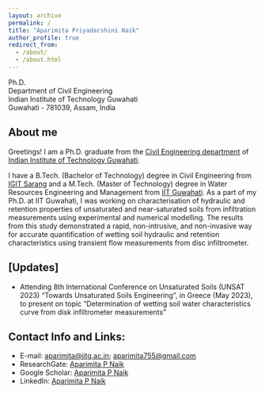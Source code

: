 ```yaml
---
layout: archive
permalink: /
title: "Aparimita Priyadarshini Naik"
author_profile: true
redirect_from: 
  - /about/
  - /about.html
---
```


Ph.D. <br/> 
Department of Civil Engineering <br/> 
Indian Institute of Technology Guwahati <br/> 
Guwahati - 781039, Assam, India <br/> 


## About me
Greetings! I am a Ph.D. graduate from the [Civil Engineering department](https://iitg.ac.in/civil/site) of  [Indian Institute of Technology Guwahati](https://iitg.ac.in/).  

I have a B.Tech. (Bachelor of Technology) degree in Civil Engineering from [IGIT Sarang](https://igitsarang.ac.in/) and a M.Tech. (Master of Technology) degree in Water Resources Engineering and Management from [IIT Guwahati](https://iitg.ac.in/). As a part of my Ph.D. at IIT Guwahati, I was working on characterisation of hydraulic and retention properties of unsaturated and near-saturated soils from infiltration measurements using experimental and numerical modelling. The results from this study demonstrated a rapid, non-intrusive, and non-invasive way for accurate quantification of wetting soil hydraulic and retention characteristics using transient flow measurements from disc infiltrometer.


## [Updates]

* Attending 8th International Conference on Unsaturated Soils (UNSAT 2023) “Towards Unsaturated Soils Engineering”, in Greece (May 2023), to present on topic “Determination of wetting soil water characteristics curve from disk infiltrometer measurements”

## Contact Info and Links:
* E-mail: aparimita@iitg.ac.in; aparimita755@gmail.com
* ResearchGate: [Aparimita P Naik](https://www.researchgate.net/profile/Aparimita-Naik)
* Google Scholar: [Aparimita P Naik](https://scholar.google.co.in/citations?user=ACfE5mwAAAAJ&hl=en)
* LinkedIn: [Aparimita P Naik](https://www.linkedin.com/in/aparimita-p-naik-229436126/)




